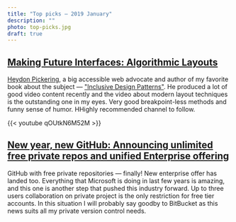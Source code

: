 ```yaml
---
title: "Top picks — 2019 January"
description: ""
photo: top-picks.jpg
draft: true
---
```


## [Making Future Interfaces: Algorithmic Layouts](https://youtu.be/qOUtkN6M52M)

[Heydon Pickering](https://twitter.com/heydonworks), a big accessible web advocate and author of my favorite book about the subject — ["Inclusive Design Patterns"](https://shop.smashingmagazine.com/products/inclusive-design-patterns). He produced a lot of good video content recently and the video about modern layout techniques is the outstanding one in my eyes. Very good breakpoint-less methods and funny sense of humor. HHighly recommended channel to follow.

{{< youtube qOUtkN6M52M >}}

## [New year, new GitHub: Announcing unlimited free private repos and unified Enterprise offering](https://blog.github.com/2019-01-07-new-year-new-github/)

GitHub with free private repositories — finally! New enterprise offer has landed too. Everything that Microsoft is doing in last few years is amazing, and this one is another step that pushed this industry forward. Up to three users collaboration on private project is the only restriction for free tier accounts. In this situation I will probably say goodby to BitBucket as this news suits all my private version control needs.
